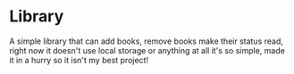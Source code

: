 # Library

A simple library that can add books, remove books make their status read, right now it doesn't use local storage or anything at all it's so simple, made it in a hurry so it isn't my best project!
